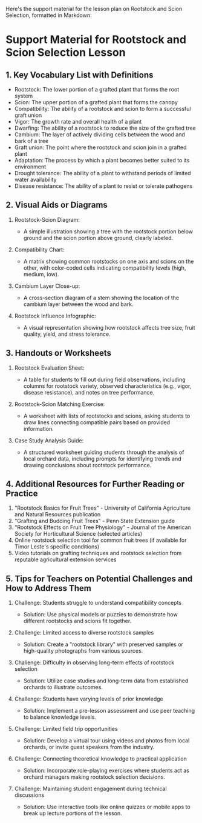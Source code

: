 Here's the support material for the lesson plan on Rootstock and Scion Selection, formatted in Markdown:

# Support Material for Rootstock and Scion Selection Lesson

## 1. Key Vocabulary List with Definitions

- Rootstock: The lower portion of a grafted plant that forms the root system
- Scion: The upper portion of a grafted plant that forms the canopy
- Compatibility: The ability of a rootstock and scion to form a successful graft union
- Vigor: The growth rate and overall health of a plant
- Dwarfing: The ability of a rootstock to reduce the size of the grafted tree
- Cambium: The layer of actively dividing cells between the wood and bark of a tree
- Graft union: The point where the rootstock and scion join in a grafted plant
- Adaptation: The process by which a plant becomes better suited to its environment
- Drought tolerance: The ability of a plant to withstand periods of limited water availability
- Disease resistance: The ability of a plant to resist or tolerate pathogens

## 2. Visual Aids or Diagrams

1. Rootstock-Scion Diagram:
   - A simple illustration showing a tree with the rootstock portion below ground and the scion portion above ground, clearly labeled.

2. Compatibility Chart:
   - A matrix showing common rootstocks on one axis and scions on the other, with color-coded cells indicating compatibility levels (high, medium, low).

3. Cambium Layer Close-up:
   - A cross-section diagram of a stem showing the location of the cambium layer between the wood and bark.

4. Rootstock Influence Infographic:
   - A visual representation showing how rootstock affects tree size, fruit quality, yield, and stress tolerance.

## 3. Handouts or Worksheets

1. Rootstock Evaluation Sheet:
   - A table for students to fill out during field observations, including columns for rootstock variety, observed characteristics (e.g., vigor, disease resistance), and notes on tree performance.

2. Rootstock-Scion Matching Exercise:
   - A worksheet with lists of rootstocks and scions, asking students to draw lines connecting compatible pairs based on provided information.

3. Case Study Analysis Guide:
   - A structured worksheet guiding students through the analysis of local orchard data, including prompts for identifying trends and drawing conclusions about rootstock performance.

## 4. Additional Resources for Further Reading or Practice

1. "Rootstock Basics for Fruit Trees" - University of California Agriculture and Natural Resources publication
2. "Grafting and Budding Fruit Trees" - Penn State Extension guide
3. "Rootstock Effects on Fruit Tree Physiology" - Journal of the American Society for Horticultural Science (selected articles)
4. Online rootstock selection tool for common fruit trees (if available for Timor Leste's specific conditions)
5. Video tutorials on grafting techniques and rootstock selection from reputable agricultural extension services

## 5. Tips for Teachers on Potential Challenges and How to Address Them

1. Challenge: Students struggle to understand compatibility concepts
   - Solution: Use physical models or puzzles to demonstrate how different rootstocks and scions fit together.

2. Challenge: Limited access to diverse rootstock samples
   - Solution: Create a "rootstock library" with preserved samples or high-quality photographs from various sources.

3. Challenge: Difficulty in observing long-term effects of rootstock selection
   - Solution: Utilize case studies and long-term data from established orchards to illustrate outcomes.

4. Challenge: Students have varying levels of prior knowledge
   - Solution: Implement a pre-lesson assessment and use peer teaching to balance knowledge levels.

5. Challenge: Limited field trip opportunities
   - Solution: Develop a virtual tour using videos and photos from local orchards, or invite guest speakers from the industry.

6. Challenge: Connecting theoretical knowledge to practical application
   - Solution: Incorporate role-playing exercises where students act as orchard managers making rootstock selection decisions.

7. Challenge: Maintaining student engagement during technical discussions
   - Solution: Use interactive tools like online quizzes or mobile apps to break up lecture portions of the lesson.